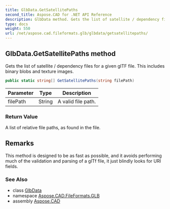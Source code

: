 ```yaml
---
title: GlbData.GetSatellitePaths
second_title: Aspose.CAD for .NET API Reference
description: GlbData method. Gets the list of satellite / dependency files for a given glTF file. This includes binary blobs and texture images
type: docs
weight: 550
url: /net/aspose.cad.fileformats.glb/glbdata/getsatellitepaths/
---
```

## GlbData.GetSatellitePaths method

Gets the list of satellite / dependency files for a given glTF file. This includes binary blobs and texture images.

```csharp
public static string[] GetSatellitePaths(string filePath)
```

| Parameter | Type | Description |
| --- | --- | --- |
| filePath | String | A valid file path. |

### Return Value

A list of relative file paths, as found in the file.

## Remarks

This method is designed to be as fast as possible, and it avoids performing much of the validation and parsing of a glTf file, it just blindly looks for URI fields.

### See Also

* class [GlbData](../)
* namespace [Aspose.CAD.FileFormats.GLB](../../glbdata/)
* assembly [Aspose.CAD](../../../)



